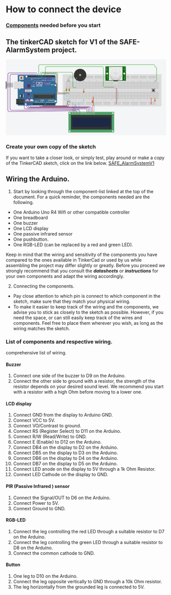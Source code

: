 # How to connect the device

### **[Components](https://github.com/Filipanderssondev/course3_projectgroup2_security_system/tree/dev-bubba/94?tab=readme-ov-file#potential-extensions-if-time-and-resources-are-available)** needed before you start

## The tinkerCAD sketch for V1 of the SAFE-AlarmSystem project.

![view Safe_AlarmSystemV1.png](https://github.com/Filipanderssondev/course3_projectgroup2_security_system/blob/main/tools/SAFE_Alarm_System_v1.png?raw=true)

### Create your own copy of the sketch

If you want to take a closer look, or simply test, play around or make a copy of the TinkerCAD sketch, click on the link below.
[SAFE_AlarmSystemV1](https://www.tinkercad.com/things/2IvXT1tnwTr-safe-alarm-system-v10?sharecode=3K8oA0UX7hQ530EvdRRKtiQOKeserKk2IRnFxNyzCII)

## Wiring the Arduino.
1. Start by looking through the component-list linked at the top of the document.
For a quick reminder, the components needed are the following.
* One Arduino Uno R4 Wifi or other compatible controller
* One breadboard
* One buzzer
* One LCD display
* One passive infrared sensor
* One pushbutton.
* One RGB-LED (can be replaced by a red and green LED).

Keep in mind that the wiring and sensitivity of the components you have compared to the ones available in TinkerCad or used by us while assembling the project may differ slightly or greatly. Before you proceed we strongly recommend that you consult the ***datasheets*** or ***instructions*** for your own components and adapt the wiring accordingly.

2. Connecting the components.
* Pay close attention to which pin is connect to which component in the sketch, make sure that they match your physical wiring. 
* To make it easier to keep track of the wiring and the components, we advise you to stick as closely to the sketch as possible. However, if you need the space, or can still easily keep track of the wires and components. Feel free to place them wherever you wish, as long as the wiring matches the sketch. 

### List of components and respective wiring. 

comprehensive list of wiring.

#### Buzzer
1. Connect one side of the buzzer to D9 on the Arduino.
2. Connect the other side to ground with a resistor, the strength of the resistor depends on your desired sound level. We recommend you start with a resistor with a high Ohm before moving to a lower one.

#### LCD display
1. Connect GND from the display to Arduino GND.
2. Connect VCC to 5V.
3. Connect VO/Contrast to ground.
4. Connect RS (Register Select) to D11 on the Arduino.
5. Connect R/W (Read/Write) to GND.
6. Connect E (Enable) to D12 on the Arduino.
7. Connect DB4 on the display to D2 on the Arduino.
8. Connect DB5 on the display to D3 on the Arduino.
9. Connect DB6 on the display to D4 on the Arduino.
10. Connect DB7 on the display to D5 on the Arduino.
11. Connect LED anode on the display to 5V through a 1k Ohm Resistor.
12. Connext LED Cathode on the display to GND.

#### PIR (Passive Infrared ) sensor
1. Connect the Signal/OUT to D6 on the Arduino.
2. Connect Power to 5V.
3. Connext Ground to GND.

#### RGB-LED
1. Connect the leg controlling the red LED through a suitable resistor to D7 on the Arduino.
2. Connect the leg controlling the green LED through a suitable resistor to D8 on the Arduino.
3. Connect the common cathode to GND.

#### Button 
1. One leg to D10 on the Arduino.
2. Connect the leg opposite vertically to GND through a 10k Ohm resistor.
3. The leg horizontally from the grounded leg is connected to 5V.



<!-- 1. Start by connecting arduino pins accordingly **(preferably connect on TinkerCAD first to prevent damages on components)**  
```cpp
// Library for LCD Screen
#include <LiquidCrystal.h>

// Initialize LCD with pin: (RS, E, D4, D5, D6, D7)
LiquidCrystal LCD(11, 12, 2, 3, 4, 5);

// Variables for components connected to arduino.
const int BUZZER = 9;
const int BUTTON = 10;
const int PIR_SENSOR = 6;
const int RED_LED = 7;
const int GREEN_LED = 8; 
```

2. Open the [TinkerCAD](https://www.tinkercad.com/things/hkzwk208qim-testing-safealarmsystemino/editel?returnTo=https%3A%2F%2Fwww.tinkercad.com%2Fdashboard&sharecode=D0tnPiXF99BZVIktJoVi4gTVeHDah8EVGiA-xL8jnsk)
to look up the wiring.  

3. Carefully pin the device together **(without power to prevent shortcircuiting)** -->
